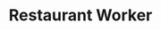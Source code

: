 ---
title: Restaurant Worker
val: restaurantworker
layout: profiles
name: Restaurant Worker

priority-rights:
  - { text: "I didn’t get paid for work I performed.", id: "hours worked violation" }
  - { text: "My employer blames me for getting hurt doing my job.", id: "OSH Violation" }
  - { text: " I am being prevented from engaging with others to improve my working conditions.", id: "Labor Law violation" }

wage-rights:
  - { text: "I’m not being paid $7.25 or more for my work.", id: "minimum wage violation" }
  - { text: "Records are not being kept of my hours worked or payment.", id: "recordkeeping violation" }
  - { text: "I didn’t get overtime when I worked more than 40 hours in a 7-day period.", id: "overtime violation" }

equality-rights:
  - { text: "I was discriminated against based on my race.", id: "discrimination violation" }
  - { text: "I’m being asked to show too much documentation or having trouble with my I9.", id: "INA violation" }
  - { text: "I am being treated differently based on my citizenship or immigration status.", id: "INA violation" }

safety-rights:
  - { text: "My employer blames me for getting hurt doing my job.", id: "OSH Violation" }
  - { text: "I am being kept from requesting an OSHA inspection, and speak to the inspector.", id: "OSH Violation" }
  - { text: "I’m afraid I’ll be fired for reporting my working conditions.", id: "Whistleblower Violation" }

organizing-rights:
  - { text: "We are afraid to talk to one another about our wages and working conditions because our employer has a handbook rule prohibiting release of confidential information.", id: "labor law violation" }
  - { text: "I am being retaliated against for supporting an effort to bring in a union to improve my work situation.", id: "Labor Law Violation" }
  - { text: "We complained about the tip policy and our boss threatened to fire us.", id: "Labor Law Violation" }

---